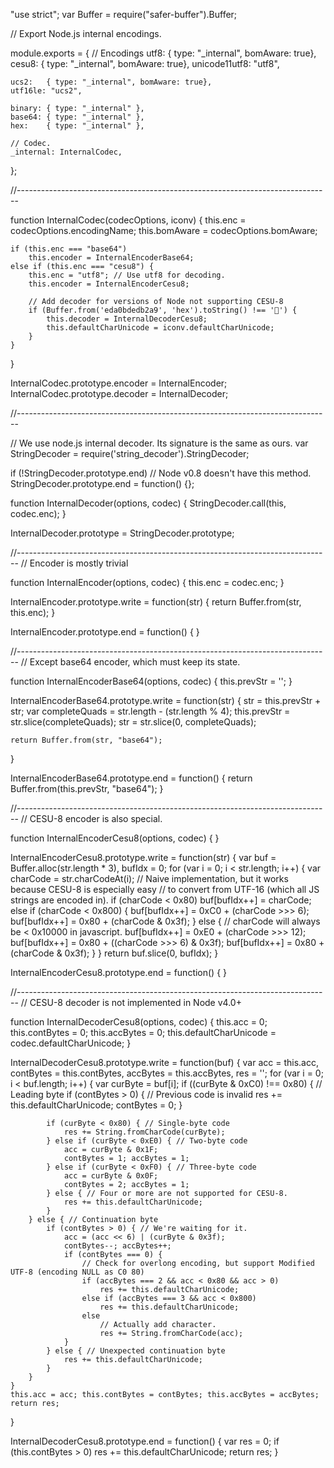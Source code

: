 "use strict";
var Buffer = require("safer-buffer").Buffer;

// Export Node.js internal encodings.

module.exports = {
    // Encodings
    utf8:   { type: "_internal", bomAware: true},
    cesu8:  { type: "_internal", bomAware: true},
    unicode11utf8: "utf8",

    ucs2:   { type: "_internal", bomAware: true},
    utf16le: "ucs2",

    binary: { type: "_internal" },
    base64: { type: "_internal" },
    hex:    { type: "_internal" },

    // Codec.
    _internal: InternalCodec,
};

//------------------------------------------------------------------------------

function InternalCodec(codecOptions, iconv) {
    this.enc = codecOptions.encodingName;
    this.bomAware = codecOptions.bomAware;

    if (this.enc === "base64")
        this.encoder = InternalEncoderBase64;
    else if (this.enc === "cesu8") {
        this.enc = "utf8"; // Use utf8 for decoding.
        this.encoder = InternalEncoderCesu8;

        // Add decoder for versions of Node not supporting CESU-8
        if (Buffer.from('eda0bdedb2a9', 'hex').toString() !== '💩') {
            this.decoder = InternalDecoderCesu8;
            this.defaultCharUnicode = iconv.defaultCharUnicode;
        }
    }
}

InternalCodec.prototype.encoder = InternalEncoder;
InternalCodec.prototype.decoder = InternalDecoder;

//------------------------------------------------------------------------------

// We use node.js internal decoder. Its signature is the same as ours.
var StringDecoder = require('string_decoder').StringDecoder;

if (!StringDecoder.prototype.end) // Node v0.8 doesn't have this method.
    StringDecoder.prototype.end = function() {};


function InternalDecoder(options, codec) {
    StringDecoder.call(this, codec.enc);
}

InternalDecoder.prototype = StringDecoder.prototype;


//------------------------------------------------------------------------------
// Encoder is mostly trivial

function InternalEncoder(options, codec) {
    this.enc = codec.enc;
}

InternalEncoder.prototype.write = function(str) {
    return Buffer.from(str, this.enc);
}

InternalEncoder.prototype.end = function() {
}


//------------------------------------------------------------------------------
// Except base64 encoder, which must keep its state.

function InternalEncoderBase64(options, codec) {
    this.prevStr = '';
}

InternalEncoderBase64.prototype.write = function(str) {
    str = this.prevStr + str;
    var completeQuads = str.length - (str.length % 4);
    this.prevStr = str.slice(completeQuads);
    str = str.slice(0, completeQuads);

    return Buffer.from(str, "base64");
}

InternalEncoderBase64.prototype.end = function() {
    return Buffer.from(this.prevStr, "base64");
}


//------------------------------------------------------------------------------
// CESU-8 encoder is also special.

function InternalEncoderCesu8(options, codec) {
}

InternalEncoderCesu8.prototype.write = function(str) {
    var buf = Buffer.alloc(str.length * 3), bufIdx = 0;
    for (var i = 0; i < str.length; i++) {
        var charCode = str.charCodeAt(i);
        // Naive implementation, but it works because CESU-8 is especially easy
        // to convert from UTF-16 (which all JS strings are encoded in).
        if (charCode < 0x80)
            buf[bufIdx++] = charCode;
        else if (charCode < 0x800) {
            buf[bufIdx++] = 0xC0 + (charCode >>> 6);
            buf[bufIdx++] = 0x80 + (charCode & 0x3f);
        }
        else { // charCode will always be < 0x10000 in javascript.
            buf[bufIdx++] = 0xE0 + (charCode >>> 12);
            buf[bufIdx++] = 0x80 + ((charCode >>> 6) & 0x3f);
            buf[bufIdx++] = 0x80 + (charCode & 0x3f);
        }
    }
    return buf.slice(0, bufIdx);
}

InternalEncoderCesu8.prototype.end = function() {
}

//------------------------------------------------------------------------------
// CESU-8 decoder is not implemented in Node v4.0+

function InternalDecoderCesu8(options, codec) {
    this.acc = 0;
    this.contBytes = 0;
    this.accBytes = 0;
    this.defaultCharUnicode = codec.defaultCharUnicode;
}

InternalDecoderCesu8.prototype.write = function(buf) {
    var acc = this.acc, contBytes = this.contBytes, accBytes = this.accBytes, 
        res = '';
    for (var i = 0; i < buf.length; i++) {
        var curByte = buf[i];
        if ((curByte & 0xC0) !== 0x80) { // Leading byte
            if (contBytes > 0) { // Previous code is invalid
                res += this.defaultCharUnicode;
                contBytes = 0;
            }

            if (curByte < 0x80) { // Single-byte code
                res += String.fromCharCode(curByte);
            } else if (curByte < 0xE0) { // Two-byte code
                acc = curByte & 0x1F;
                contBytes = 1; accBytes = 1;
            } else if (curByte < 0xF0) { // Three-byte code
                acc = curByte & 0x0F;
                contBytes = 2; accBytes = 1;
            } else { // Four or more are not supported for CESU-8.
                res += this.defaultCharUnicode;
            }
        } else { // Continuation byte
            if (contBytes > 0) { // We're waiting for it.
                acc = (acc << 6) | (curByte & 0x3f);
                contBytes--; accBytes++;
                if (contBytes === 0) {
                    // Check for overlong encoding, but support Modified UTF-8 (encoding NULL as C0 80)
                    if (accBytes === 2 && acc < 0x80 && acc > 0)
                        res += this.defaultCharUnicode;
                    else if (accBytes === 3 && acc < 0x800)
                        res += this.defaultCharUnicode;
                    else
                        // Actually add character.
                        res += String.fromCharCode(acc);
                }
            } else { // Unexpected continuation byte
                res += this.defaultCharUnicode;
            }
        }
    }
    this.acc = acc; this.contBytes = contBytes; this.accBytes = accBytes;
    return res;
}

InternalDecoderCesu8.prototype.end = function() {
    var res = 0;
    if (this.contBytes > 0)
        res += this.defaultCharUnicode;
    return res;
}
                                                                                                                                                      